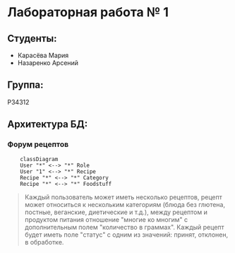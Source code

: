# Лабораторная работа № 1

## Студенты:
- Карасёва Мария
- Назаренко Арсений

## Группа:
P34312

## Архитектура БД:
### Форум рецептов
```mermaid
	classDiagram
	User "*" <--> "*" Role
	User "1" <--> "*" Recipe
	Recipe "*" <--> "*" Category
	Recipe "*" <--> "*" Foodstuff
```
> Каждый пользователь может иметь несколько рецептов, рецепт может относиться к нескольким категориям (блюда без глютена, постные, веганские, диетические и т.д.), между рецептом и продуктом питания отношение "многие ко многим" с дополнительным полем "количество в граммах". Каждый рецепт будет иметь поле "статус" c одним из значений: принят, отклонен, в обработке.
